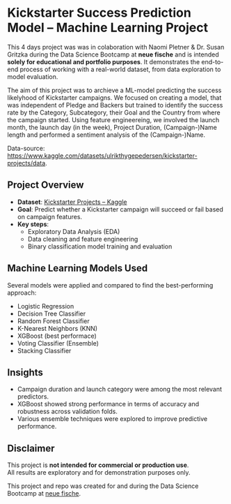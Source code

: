 # Kickstarter Success Prediction Model – Machine Learning Project

This 4 days project was was in colaboration with Naomi Pletner & Dr. Susan Gritzka during the Data Science Bootcamp at **neue fische** and is intended **solely for educational and portfolio purposes**. It demonstrates the end-to-end process of working with a real-world dataset, from data exploration to model evaluation. 

The aim of this project was to archieve a ML-model predicting the success likelyhood of Kickstarter campaigns.
We focused on creating a model, that was independent of Pledge and Backers but trained to identify the success rate by the Category, Subcategory, their Goal and the Country from where the campaign started. 
Using feature engineereing, we involved the launch month, the launch day (in the week), Project Duration, (Campaign-)Name length and performed a sentiment analysis of the (Campaign-)Name.

Data-source: https://www.kaggle.com/datasets/ulrikthygepedersen/kickstarter-projects/data.  

## Project Overview

- **Dataset**: [Kickstarter Projects – Kaggle](https://www.kaggle.com/datasets/ulrikthygepedersen/kickstarter-projects/data)
- **Goal**: Predict whether a Kickstarter campaign will succeed or fail based on campaign features.
- **Key steps**:
  * Exploratory Data Analysis (EDA)
  * Data cleaning and feature engineering
  * Binary classification model training and evaluation

## Machine Learning Models Used

Several models were applied and compared to find the best-performing approach:

* Logistic Regression
* Decision Tree Classifier
* Random Forest Classifier
* K-Nearest Neighbors (KNN)
* XGBoost (best performace)
* Voting Classifier (Ensemble)
* Stacking Classifier

## Insights

* Campaign duration and launch category were among the most relevant predictors.
* XGBoost showed strong performance in terms of accuracy and robustness across validation folds.
* Various ensemble techniques were explored to improve predictive performance.

## Disclaimer

This project is **not intended for commercial or production use**.  
All results are exploratory and for demonstration purposes only.

This project and repo was created for and during the Data Science Bootcamp at [neue fische](https://www.neuefische.de/bootcamp/data-science-und-ai).
